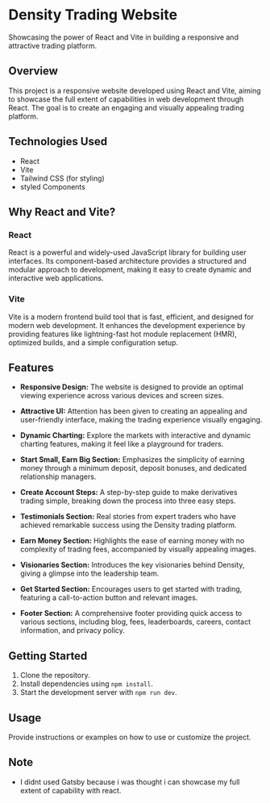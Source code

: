 # Density Trading Website

Showcasing the power of React and Vite in building a responsive and attractive trading platform.

## Overview

This project is a responsive website developed using React and Vite, aiming to showcase the full extent of capabilities in web development through React. The goal is to create an engaging and visually appealing trading platform.

## Technologies Used

- React
- Vite
- Tailwind CSS (for styling)
- styled Components

## Why React and Vite?

### React

React is a powerful and widely-used JavaScript library for building user interfaces. Its component-based architecture provides a structured and modular approach to development, making it easy to create dynamic and interactive web applications.

### Vite

Vite is a modern frontend build tool that is fast, efficient, and designed for modern web development. It enhances the development experience by providing features like lightning-fast hot module replacement (HMR), optimized builds, and a simple configuration setup.

## Features

- **Responsive Design:** The website is designed to provide an optimal viewing experience across various devices and screen sizes.

- **Attractive UI:** Attention has been given to creating an appealing and user-friendly interface, making the trading experience visually engaging.

- **Dynamic Charting:** Explore the markets with interactive and dynamic charting features, making it feel like a playground for traders.

- **Start Small, Earn Big Section:** Emphasizes the simplicity of earning money through a minimum deposit, deposit bonuses, and dedicated relationship managers.

- **Create Account Steps:** A step-by-step guide to make derivatives trading simple, breaking down the process into three easy steps.

- **Testimonials Section:** Real stories from expert traders who have achieved remarkable success using the Density trading platform.

- **Earn Money Section:** Highlights the ease of earning money with no complexity of trading fees, accompanied by visually appealing images.

- **Visionaries Section:** Introduces the key visionaries behind Density, giving a glimpse into the leadership team.

- **Get Started Section:** Encourages users to get started with trading, featuring a call-to-action button and relevant images.

- **Footer Section:** A comprehensive footer providing quick access to various sections, including blog, fees, leaderboards, careers, contact information, and privacy policy.

## Getting Started

1. Clone the repository.
2. Install dependencies using `npm install`.
3. Start the development server with `npm run dev`.

## Usage

Provide instructions or examples on how to use or customize the project.


## Note

- I didnt used Gatsby because i was thought i can showcase my full extent of capability with react.
